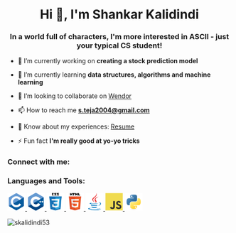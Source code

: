 <h1 align="center">Hi 👋, I'm Shankar Kalidindi</h1>
<h3 align="center">In a world full of characters, I'm more interested in ASCII - just your typical CS student!</h3>

- 🔭 I’m currently working on **creating a stock prediction model**

- 🌱 I’m currently learning **data structures, algorithms and machine learning**

- 👯 I’m looking to collaborate on [Wendor](https://github.com/skalidindi53/Wendor-SparksHackathon)

- 📫 How to reach me **s.teja2004@gmail.com**

- 📄 Know about my experiences: [Resume](https://drive.google.com/file/d/1OfxSG76-7bL3uOWEa66fCaHuZHWFxtZG/view?usp=sharing)

- ⚡ Fun fact **I'm really good at yo-yo tricks**

<h3 align="left">Connect with me:</h3>
<p align="left">
</p>

<h3 align="left">Languages and Tools:</h3>
<p align="left"> <a href="https://www.cprogramming.com/" target="_blank" rel="noreferrer"> <img src="https://raw.githubusercontent.com/devicons/devicon/master/icons/c/c-original.svg" alt="c" width="40" height="40"/> </a> <a href="https://www.w3schools.com/cpp/" target="_blank" rel="noreferrer"> <img src="https://raw.githubusercontent.com/devicons/devicon/master/icons/cplusplus/cplusplus-original.svg" alt="cplusplus" width="40" height="40"/> </a> <a href="https://www.w3schools.com/css/" target="_blank" rel="noreferrer"> <img src="https://raw.githubusercontent.com/devicons/devicon/master/icons/css3/css3-original-wordmark.svg" alt="css3" width="40" height="40"/> </a> <a href="https://www.w3.org/html/" target="_blank" rel="noreferrer"> <img src="https://raw.githubusercontent.com/devicons/devicon/master/icons/html5/html5-original-wordmark.svg" alt="html5" width="40" height="40"/> </a> <a href="https://www.java.com" target="_blank" rel="noreferrer"> <img src="https://raw.githubusercontent.com/devicons/devicon/master/icons/java/java-original.svg" alt="java" width="40" height="40"/> </a> <a href="https://developer.mozilla.org/en-US/docs/Web/JavaScript" target="_blank" rel="noreferrer"> <img src="https://raw.githubusercontent.com/devicons/devicon/master/icons/javascript/javascript-original.svg" alt="javascript" width="40" height="40"/> </a> <a href="https://www.python.org" target="_blank" rel="noreferrer"> <img src="https://raw.githubusercontent.com/devicons/devicon/master/icons/python/python-original.svg" alt="python" width="40" height="40"/> </a> </p>

<p><img align="center" src="https://github-readme-stats.vercel.app/api/top-langs?username=skalidindi53&show_icons=true&locale=en&layout=compact" alt="skalidindi53" /></p>

